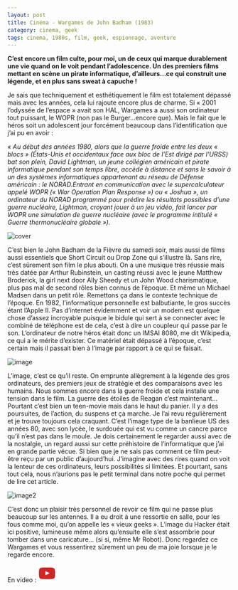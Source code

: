 ```yaml
---
layout: post
title: Cinéma - Wargames de John Badham (1983)
category: cinema, geek
tags: cinema, 1980s, film, geek, espionnage, aventure
---
```


**C’est encore un film culte, pour moi, un de ceux qui marque durablement une vie quand on le voit pendant l’adolescence. Un des premiers films mettant en scène un pirate informatique, d’ailleurs…ce qui construit une légende, et en plus sans sweat à capuche !**

Je sais que techniquement et esthétiquement le film est totalement dépassé mais avec les années, cela lui rajoute encore plus de charme. Si « 2001 l’odyssée de l’espace » avait son HAL, Wargames a aussi son ordinateur tout puissant, le WOPR (non pas le Burger…encore que). Mais le fait que le héros soit un adolescent jour forcément beaucoup dans l’identification que j’ai pu en avoir :

*« Au début des années 1980, alors que la guerre froide entre les deux « blocs » (États-Unis et occidentaux face aux bloc de l’Est dirigé par l’URSS) bat son plein, David Lightman, un jeune collégien américain et pirate informatique pendant son temps libre, accède à distance et sans le savoir à un des systèmes informatiques appartenant au réseau de Défense américain : le NORAD.Entrant en communication avec le supercalculateur appelé WOPR (« War Operation Plan Response ») ou « Joshua », un ordinateur du NORAD programmé pour prédire les résultats possibles d’une guerre nucléaire, Lightman, croyant jouer à un jeu vidéo, fait lancer par WOPR une simulation de guerre nucléaire (avec le programme intitulé « Guerre thermonucléaire globale »).*

![cover](https://filedn.eu/llqi9IBxlYouGRXYG2xlROb/img/2020/wargames.jpg)

C’est bien le John Badham de la Fièvre du samedi soir, mais aussi de films aussi essentiels que Short Circuit ou Drop Zone qui s’illustre là. Sans rire, c’est sûrement son film le plus abouti. On a une musique très réussie mais très datée par Arthur Rubinstein, un casting réussi avec le jeune Matthew Broderick, la girl next door Ally Sheedy et un John Wood charismatique, plus pas mal de second rôles bien connus de l’époque. Et même un Michael Madsen dans un petit rôle. Remettons ça dans le contexte technique de l’époque. En 1982, l’informatique personnelle est balbutiante, le gros succès étant l’Apple II. Pas d’internet évidemment et voir un modem est quelque chose d’assez incroyable puisque le bidule qui sert à se connecter avec le combiné de téléphone est de cela, c’est à dire un coupleur qui passe par le son. L’ordinateur de notre héros était donc un IMSAI 8080, me dit Wikipedia, ce qui a le mérite d’exister. Ce matériel était dépassé à l’époque, c’est certain mais il passait bien à l’image par rapport à ce qui se faisait.

![image](https://filedn.eu/llqi9IBxlYouGRXYG2xlROb/img/2020/wargamespc.jpg)

L’image, c’est ce qu’il reste. On emprunte allègrement à la légende des gros ordinateurs, des premiers jeux de stratégie et des comparaisons avec les humains. Nous sommes encore dans la guerre froide et cela installe une tension dans le film. La guerre des étoiles de Reagan c’est maintenant… Pourtant c’est bien un teen-movie  mais dans le haut du panier. Il y a des poursuites, de l’action, du suspens et ça marche. Je l’ai revu régulièrement et je trouve toujours cela craquant. C’est l’image type de la banlieue US des années 80, avec son lycée, le surdouée qui est vu comme un cancre parce qu’il n’est pas dans le moule. Je dois certainement le regarder aussi avec de la nostalgie, un regard aussi sur cette préhistoire de l’informatique que j’ai en grande partie vécue. Si bien que je ne sais pas comment ce film peut-être reçu par un public d’aujourd’hui. J’imagine avec des rires quand on voit la lenteur de ces ordinateurs, leurs possibilités si limitées. Et pourtant, sans tout cela, nous n’aurions pas le petit terminal dans notre poche qui permet de lire cet article.

![image2](https://filedn.eu/llqi9IBxlYouGRXYG2xlROb/img/2020/wargamescoupleur.jpg)

C’est donc un plaisir très personnel de revoir ce film qui ne passe plus beaucoup sur les antennes. Il a eu droit à une ressortie en salle, pour les fous comme moi, qu’on appelle les « vieux geeks ». L’image du Hacker était ici positive, lumineuse même alors qu’ensuite elle s’est assombrie pour tomber dans une caricature… (si si, même Mr Robot). Donc regardez ce Wargames et vous ressentirez sûrement un peu de ma joie lorsque je le regarde encore.

En video : [![video](/images/youtube.png)](https://youtu.be/hbqMuvnx5MU)
